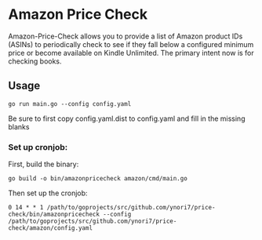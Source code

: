 # Amazon Price Check
Amazon-Price-Check allows you to provide a list of Amazon product IDs (ASINs) to periodically check to see if they fall below a configured minimum price or become available on Kindle Unlimited. The primary intent now is for checking books. 

## Usage
```
go run main.go --config config.yaml
```

Be sure to first copy config.yaml.dist to config.yaml and fill in the missing blanks

### Set up cronjob:

First, build the binary:
```
go build -o bin/amazonpricecheck amazon/cmd/main.go
```

Then set up the cronjob:

```
0 14 * * 1 /path/to/goprojects/src/github.com/ynori7/price-check/bin/amazonpricecheck --config /path/to/goprojects/src/github.com/ynori7/price-check/amazon/config.yaml 
```